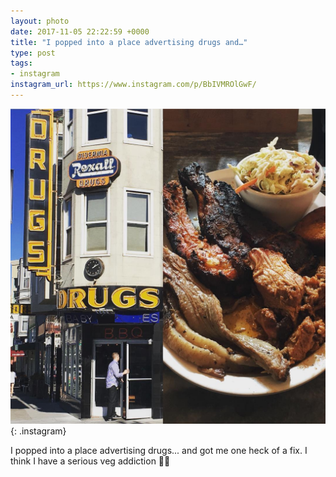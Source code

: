 ```yaml
---
layout: photo
date: 2017-11-05 22:22:59 +0000
title: "I popped into a place advertising drugs and…"
type: post
tags:
- instagram
instagram_url: https://www.instagram.com/p/BbIVMROlGwF/
---
```


![Instagram - BbIVMROlGwF](/img/BbIVMROlGwF.jpg){: .instagram}

I popped into a place advertising drugs... and got me one heck of a fix. I think I have a serious veg addiction 🤣😂
